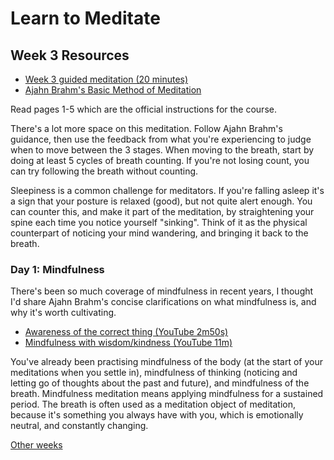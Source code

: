# Learn to Meditate

## Week 3 Resources

* [Week 3 guided meditation  (20 minutes)](https://goo.gl/Pg2vke)
* [Ajahn Brahm's Basic Method of Meditation](ajahn-brahm_the-basic-method-of-meditation.pdf)

Read pages 1-5 which are the official instructions for the course.

There's a lot more space on this meditation.  Follow Ajahn Brahm's guidance, then use the feedback from what you're experiencing to judge when to move between the 3 stages.  When moving to the breath, start by doing at least 5 cycles of breath counting.  If you're not losing count, you can try following the breath without counting.

Sleepiness is a common challenge for meditators.  If you're falling asleep it's a sign that your posture is relaxed (good), but not quite alert enough.  You can counter this, and make it part of the meditation, by straightening your spine each time you notice yourself "sinking".  Think of it as the physical counterpart of noticing your mind wandering, and bringing it back to the breath.

### Day 1: Mindfulness

There's been so much coverage of mindfulness in recent years, I thought I'd share Ajahn Brahm's concise clarifications on what mindfulness is, and why it's worth cultivating.

* [Awareness of the correct thing (YouTube 2m50s)](https://www.youtube.com/embed/XLZYPojKYw4?start=1&end=170)
* [Mindfulness with wisdom/kindness (YouTube 11m)](https://www.youtube.com/embed/XLZYPojKYw4?start=810&end=1515)

You've already been practising mindfulness of the body (at the start of your meditations when you settle in), mindfulness of thinking (noticing and letting go of thoughts about the past and future), and mindfulness of the breath.  Mindfulness meditation means applying mindfulness for a sustained period.  The breath is often used as a meditation object of meditation, because it's something you always have with you, which is emotionally neutral, and constantly changing.

[Other weeks](index.md)
